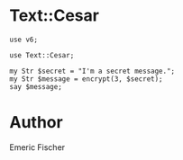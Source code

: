 # Text::Cesar

```Perl6
use v6;

use Text::Cesar;

my Str $secret = "I'm a secret message.";
my Str $message = encrypt(3, $secret);
say $message;
```
# Author

Emeric Fischer
